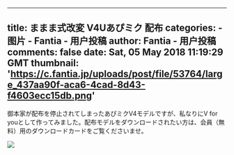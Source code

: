 
---
title: ままま式改変 V4Uあぴミク 配布
categories: 
    - 图片
    - Fantia - 用户投稿
author: Fantia - 用户投稿
comments: false
date: Sat, 05 May 2018 11:19:29 GMT
thumbnail: 'https://c.fantia.jp/uploads/post/file/53764/large_437aa90f-aca6-4cad-8d43-f4603ecc15db.png'
---

<div>   
<p>御本家が配布を停止されてしまったあぴミクV4モデルですが、私なりにV for youとして作ってみました。配布モデルをダウンロードされたい方は、会員（無料）用のダウンロードカードをご覧くださいませ。</p><img src="https://c.fantia.jp/uploads/post/file/53764/large_437aa90f-aca6-4cad-8d43-f4603ecc15db.png" referrerpolicy="no-referrer">  
</div>
            